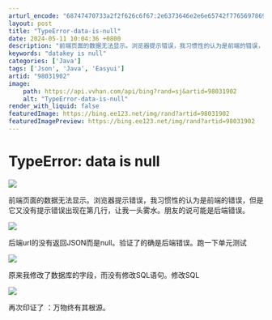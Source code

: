 ```yaml
---
arturl_encode: "68747470733a2f2f626c6f67:2e6373646e2e6e65742f77656978696e5f3432323039343430:2f61727469636c652f64657461696c732f3938303331393032"
layout: post
title: "TypeError-data-is-null"
date: 2024-05-11 10:04:36 +0800
description: "前端页面的数据无法显示。浏览器提示错误，我习惯性的认为是前端的错误，但是它又没有提示错误出现在第几行"
keywords: "datakey is null"
categories: ['Java']
tags: ['Json', 'Java', 'Easyui']
artid: "98031902"
image:
    path: https://api.vvhan.com/api/bing?rand=sj&artid=98031902
    alt: "TypeError-data-is-null"
render_with_liquid: false
featuredImage: https://bing.ee123.net/img/rand?artid=98031902
featuredImagePreview: https://bing.ee123.net/img/rand?artid=98031902
---
```


# TypeError: data is null

![](https://i-blog.csdnimg.cn/blog_migrate/5a9880da404c6e9bb592bb27cc50777f.png)

前端页面的数据无法显示。浏览器提示错误，我习惯性的认为是前端的错误，但是它又没有提示错误出现在第几行，让我一头雾水。朋友的说可能是后端错误。

![](https://i-blog.csdnimg.cn/blog_migrate/8df973bd8c9612af55f9a88f7efa1258.png)

后端url的没有返回JSON而是null。验证了的确是后端错误。跑一下单元测试

![](https://i-blog.csdnimg.cn/blog_migrate/07df8770d68043f45254f754d8ab0caa.png)

原来我修改了数据库的字段，而没有修改SQL语句。修改SQL

![](https://i-blog.csdnimg.cn/blog_migrate/8a11462ccdb73f490e678660460d46ce.png)

再次印证了 ：万物终有其根源。